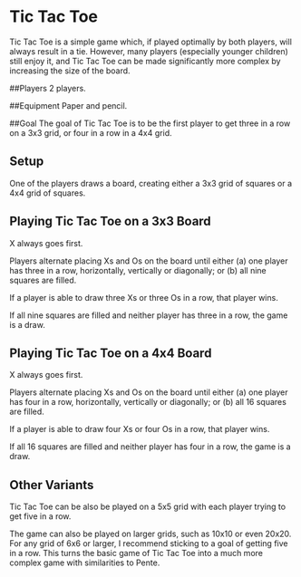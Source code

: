 # Tic Tac Toe
Tic Tac Toe is a simple game which, if played optimally by both players, will always result in a tie. However, many players (especially younger children) still enjoy it, and Tic Tac Toe can be made significantly more complex by increasing the size of the board.

##Players
2 players.

##Equipment
Paper and pencil.

##Goal
The goal of Tic Tac Toe is to be the first player to get three in a row on a 3x3 grid, or four in a row in a 4x4 grid.

## Setup
One of the players draws a board, creating either a 3x3 grid of squares or a 4x4 grid of squares.

## Playing Tic Tac Toe on a 3x3 Board
X always goes first.

Players alternate placing Xs and Os on the board until either (a) one player has three in a row, horizontally, vertically or diagonally; or (b) all nine squares are filled.

If a player is able to draw three Xs or three Os in a row, that player wins.

If all nine squares are filled and neither player has three in a row, the game is a draw.

## Playing Tic Tac Toe on a 4x4 Board
X always goes first.

Players alternate placing Xs and Os on the board until either (a) one player has four in a row, horizontally, vertically or diagonally; or (b) all 16 squares are filled.

If a player is able to draw four Xs or four Os in a row, that player wins.

If all 16 squares are filled and neither player has four in a row, the game is a draw.

## Other Variants
Tic Tac Toe can be also be played on a 5x5 grid with each player trying to get five in a row.

The game can also be played on larger grids, such as 10x10 or even 20x20. For any grid of 6x6 or larger, I recommend sticking to a goal of getting five in a row. This turns the basic game of Tic Tac Toe into a much more complex game with similarities to Pente.